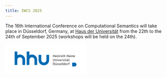 ```yaml
---
title: IWCS 2025
---
```


The 16th International Conference on Computational Semantics will take place in Düsseldorf, Germany, at <a href="https://www.hdu.hhu.de/en/" target="_blank" rel="noopener noreferrer">Haus der Universität</a> from the 22th to the 24th of September 2025 (workshops will be held on the 24th).

<img src="hhu-logo.png" alt="HHU Logo" style="max-width: 50%; height: auto;">
